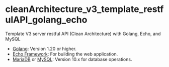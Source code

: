 # cleanArchitecture_v3_template_restfulAPI_golang_echo
Template V3 server restful API (Clean Architecture) with Golang, Echo, and MySQL

- [Golang](https://go.dev/): Version 1.20 or higher.
- [Echo Framework](https://echo.labstack.com/): For building the web application.
- [MariaDB](https://mariadb.org/download/) or [MySQL](https://www.mysql.com/downloads/): Version 10.x for database operations.